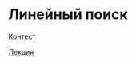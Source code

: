 # Линейный поиск

[Контест](https://contest.yandex.ru/contest/27472/enter/)

[Лекция](https://youtu.be/SKwB41FrGgU)
